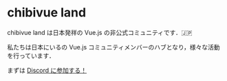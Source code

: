 # chibivue land

chibivue land は日本発祥の Vue.js の非公式コミュニティです．🇯🇵

私たちは日本にいるの Vue.js コミュニティメンバーのハブとなり，様々な活動を行っています．

まずは [Discord に参加する！](https://discord.gg/aVHvmbmSRy)
